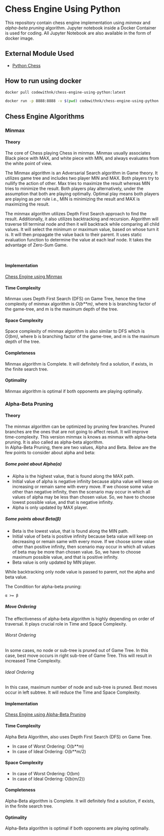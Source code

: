 # Chess Engine Using Python

This repository contain chess engine implementation using _minmax_ and _alpha-beta pruning_ algorithm. Jupyter notebook inside a Docker Container is used for coding. All Jupyter Notebook are also available in the form of docker image.

## External Module Used

- [Python Chess](https://python-chess.readthedocs.io/en/latest/)

## How to run using docker

```bash
docker pull codewithnk/chess-engine-using-python:latest
```

```bash
docker run -p 8888:8888 -v $(pwd) codewithnk/chess-engine-using-python:latest
```

## Chess Engine Algorithms

### Minmax

#### Theory

The core of Chess playing Chess in minmax. Minmax usually associates Black piece with MAX, and white piece with MIN, and always evaluates from the white point of view.
<br/>

The Minmax algorithm is an Adversarial Search algorithm in Game theory. It utilizes game tree and includes two player MIN and MAX. Both players try to nullify the action of other. Max tries to maximize the result whereas MIN tries to minimize the result. Both players play alternatively, under the assumption that both are playing optimally. Optimal play means both players are playing as per rule i.e., MIN is minimizing the result and MAX is maximizing the result.
<br/>

The minmax algorithm utilizes Depth First Search approach to find the result. Additionally, it also utilizes backtracking and recursion. Algorithm will traverse till terminal node and then it will backtrack while comparing all child values. It will select the minimum or maximum value, based on whose turn it is. It will then propagate the value back to their parent.
It uses static evaluation function to determine the value at each leaf node. It takes the advantage of Zero-Sum Game.

<br/>

#### Implementation

[Chess Engine using Minmax](chess_engine_using_minmax.ipynb)

#### Time Complexity

Minmax uses Depth First Search (DFS) on Game Tree, hence the time complexity of minmax algorithm is _O(b\*\*m)_, where b is branching factor of the game-tree, and m is the maximum depth of the tree.

#### Space Complexity

Space complexity of minmax algorithm is also similar to DFS which is _O(bm)_, where b is branching factor of the game-tree, and m is the maximum depth of the tree.

#### Completeness

Minmax algorithm is Complete. It will definitely find a solution, if exists, in the finite search tree.

#### Optimality

Minmax algorithm is optimal if both opponents are playing optimally.

### Alpha-Beta Pruning

#### Theory

The minmax algorithm can be optimized by pruning few branches. Pruned branches are the ones that are not going to affect result. It will improve time-complexity. This version minmax is knows as minmax with alpha-beta pruning. It is also called as alpha-beta algorithm.
<br/>
In Alpha-Beta Pruning, there are two values, Alpha and Beta. Below are the few points to consider about alpha and beta:

##### Some point about Alpha(α)

- Alpha is the highest value, that is found along the MAX path.
- Initial value of alpha is negative infinity because alpha value will keep on increasing or remain same with every move. If we choose some value other than negative infinity, then the scenario may occur in which all values of alpha may be less than chosen value. So, we have to choose lowest possible value, and that is negative infinity.
- Alpha is only updated by MAX player.

##### Some points about Beta(β)

- Beta is the lowest value, that is found along the MIN path.
- Initial value of beta is positive infinity because beta value will keep on decreasing or remain same with every move. If we choose some value other than positive infinity, then scenario may occur in which all values of beta may be more than chosen value. So, we have to choose maximum possible value, and that is positive infinity.
- Beta value is only updated by MIN player.

While backtracking only node value is passed to parent, not the alpha and beta value.

The Condition for alpha-beta pruning:

```
α >= β
```

##### Move Ordering

The effectiveness of alpha-beta algorithm is highly depending on order of traversal. It plays crucial role in Time and Space Complexity.

###### Worst Ordering

In some cases, no node or sub-tree is pruned out of Game Tree. In this case, best move occurs in right sub-tree of Game Tree. This will result in increased Time Complexity.

###### Ideal Ordering

In this case, maximum number of node and sub-tree is pruned. Best moves occur in left subtree. It will reduce the Time and Space Complexity.

#### Implementation

[Chess Engine using Alpha-Beta Pruning](chess_engine_using_alpha_beta_pruning.ipynb)

#### Time Complexity

Alpha Beta Algorithm, also uses Depth First Search (DFS) on Game Tree.

- In case of Worst Ordering: O(b\*\*m)
- In case of Ideal Ordering: O(b\*\*m/2)

#### Space Complexity

- In case of Worst Ordering: O(bm)
- In case of Ideal Ordering: O(b(m/2))

#### Completeness

Alpha-Beta algorithm is Complete. It will definitely find a solution, if exists, in the finite search tree.

#### Optimality

Alpha-Beta algorithm is optimal if both opponents are playing optimally.
